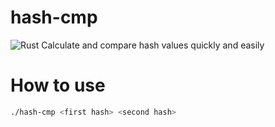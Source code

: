 # hash-cmp
![Rust](https://img.shields.io/badge/rust-%23000000.svg?style=for-the-badge&logo=rust&logoColor=white)
Calculate and compare hash values quickly and easily

# How to use
```bash
./hash-cmp <first hash> <second hash>
```
